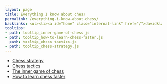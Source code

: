 ```yaml
---
layout: page
title: Everything I know about chess
permalink: /everything-i-know-about-chess/
backlinks: <ul><li><a id="home" class="internal-link" href="/">davidklaing.com</a></li></ul>
tooltips: 
- path: tooltip_inner-game-of-chess.js
- path: tooltip_how-to-learn-chess-faster.js
- path: tooltip_chess-tactics.js
- path: tooltip_chess-strategy.js
---
```


* <a id="chess-strategy" class="internal-link" href="/chess-strategy/">Chess strategy</a>
* <a id="chess-tactics" class="internal-link" href="/chess-tactics/">Chess tactics</a>
* <a id="inner-game-of-chess" class="internal-link" href="/inner-game-of-chess/">The inner game of chess</a>
* <a id="how-to-learn-chess-faster" class="internal-link" href="/how-to-learn-chess-faster/">How to learn chess faster</a>